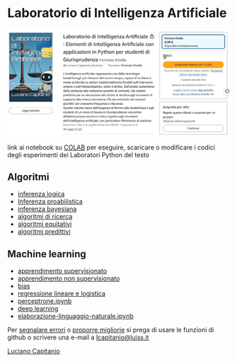 # Laboratorio di Intelligenza Artificiale

[![immagine della pagina Amazon contenete il libro Laboratorio di Intelligenza Artificiale](<libro/libro su Amazon.jpg>)](https://amzn.to/4eOktmA)

                                             
link ai notebook su [COLAB](https://colab.google/) per eseguire, scaricare o modificare i codici degli esperimenti dei Laboratori Python del testo

## Algoritmi

- [inferenza logica](https://colab.research.google.com/github/capitanio/laboratorio-ia/blob/main/libro/inferenza-logica.ipynb)
- [Inferenza proabilistica](https://colab.research.google.com/github/capitanio/laboratorio-ia/blob/main/libro/inferenza-probabilistica.ipynb)
- [inferenza bayesiana](https://colab.research.google.com/github/capitanio/laboratorio-ia/blob/main/libro/inferenza-bayesiana.ipynb)
- [algoritmi di ricerca](https://colab.research.google.com/github/capitanio/laboratorio-ia/blob/main/libro/algoritmi-di-ricerca.ipynb)
- [algoritmi equitativi](https://colab.research.google.com/github/capitanio/laboratorio-ia/blob/main/libro/algoritmi-equitativi.ipynb)
- [algoritmi predittivi](https://colab.research.google.com/github/capitanio/laboratorio-ia/blob/main/libro/algoritmi-predittivi.ipynb)

## Machine learning

- [apprendimento supervisionato](https://colab.research.google.com/github/capitanio/laboratorio-ia/blob/main/libro/apprendimento-supervisionato.ipynb)
- [apprendimento non supervisionato](https://colab.research.google.com/github/capitanio/laboratorio-ia/blob/main/libro/apprendimento-non-supervisionato.ipynb)
- [bias](https://colab.research.google.com/github/capitanio/laboratorio-ia/blob/main/libro/bias.ipynb)
- [regressione lineare e logistica](https://colab.research.google.com/github/capitanio/laboratorio-ia/blob/main/libro/regressione-lineare-e-logistica.ipynb)
- [perceptrone.ipynb](https://colab.research.google.com/github/capitanio/laboratorio-ia/blob/main/libro/perceptrone.ipynb)
- [deep learning](https://colab.research.google.com/github/capitanio/laboratorio-ia/blob/main/libro/deep-learning.ipynb)
- [elaborazione-linguaggio-naturale.ipynb](https://colab.research.google.com/github/capitanio/laboratorio-ia/blob/main/libro/elaborazione-linguaggio-naturale.ipynb)

Per [segnalare errori](https://github.com/capitanio/laboratorio-ia/issues) o [proporre migliorie](https://github.com/capitanio/laboratorio-ia/pulls) si prega di usare le funzioni di github o scrivere una e-mail a [lcapitanio@luiss.it](mailto:lcapitanio@luiss.it)

[Luciano Capitanio](https://capitanio.github.io/)